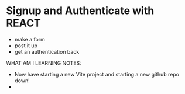 # Signup and Authenticate with REACT

- make a form
- post it up
- get an authentication back

WHAT AM I LEARNING NOTES:

- Now have starting a new Vite project and starting a new github repo down!
- 